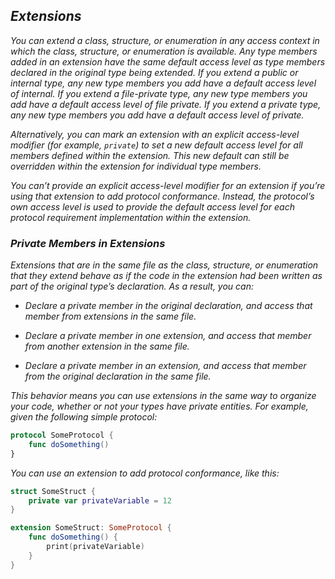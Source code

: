 ## *Extensions*

*You can extend a class, structure, or enumeration in any access context in which the class, structure, or enumeration is available. Any type members added in an extension have the same default access level as type members declared in the original type being extended. If you extend a public or internal type, any new type members you add have a default access level of internal. If you extend a file-private type, any new type members you add have a default access level of file private. If you extend a private type, any new type members you add have a default access level of private.*

*Alternatively, you can mark an extension with an explicit access-level modifier (for example, `private`) to set a new default access level for all members defined within the extension. This new default can still be overridden within the extension for individual type members.*

*You can’t provide an explicit access-level modifier for an extension if you’re using that extension to add protocol conformance. Instead, the protocol’s own access level is used to provide the default access level for each protocol requirement implementation within the extension.*

### *Private Members in Extensions*

*Extensions that are in the same file as the class, structure, or enumeration that they extend behave as if the code in the extension had been written as part of the original type’s declaration. As a result, you can:*

- *Declare a private member in the original declaration, and access that member from extensions in the same file.*

- *Declare a private member in one extension, and access that member from another extension in the same file.*

- *Declare a private member in an extension, and access that member from the original declaration in the same file.*

*This behavior means you can use extensions in the same way to organize your code, whether or not your types have private entities. For example, given the following simple protocol:*

```swift
protocol SomeProtocol {
    func doSomething()
}
```

*You can use an extension to add protocol conformance, like this:*

```swift
struct SomeStruct {
    private var privateVariable = 12
}

extension SomeStruct: SomeProtocol {
    func doSomething() {
        print(privateVariable)
    }
}
```

